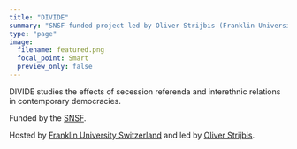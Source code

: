 ```yaml
---
title: "DIVIDE"
summary: "SNSF-funded project led by Oliver Strijbis (Franklin University Switzerland)"
type: "page"
image:
  filename: featured.png
  focal_point: Smart
  preview_only: false
---
```


DIVIDE studies the effects of secession referenda and interethnic relations in contemporary democracies.

Funded by the <a href="https://data.snf.ch/grants/grant/10003605" target="_blank">SNSF</a>.

Hosted by <a href="https://www.fus.edu/" target="_blank">Franklin University Switzerland</a> and led by <a href="https://oliverstrijbis.com/" target="_blank">Oliver Strijbis</a>.



